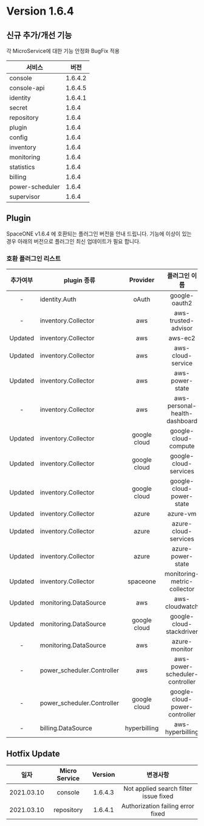 # Version 1.6.4


## 신규 추가/개선 기능

각 MicroService에 대한 기능 안정화 BugFix 적용

|서비스|버전   |
|---   |---    |
| console     		| 1.6.4.2       |
| console-api     	| 1.6.4.5      |
| identity     		|  1.6.4.1     |
| secret     		|  1.6.4     |
| repository     	| 1.6.4      |
| plugin     		|  1.6.4     |
| config     		|  1.6.4     |
| inventory     	| 1.6.4      |
| monitoring     	| 1.6.4      |
| statistics     	| 1.6.4      |
| billing     		| 1.6.4      |
| power-scheduler     	| 1.6.4       |
| supervisor     	| 1.6.4      |

## Plugin 
SpaceONE v1.6.4 에 호환되는 플러그인 버전을 안내 드립니다. 
기능에 이상이 있는 경우 아래의 버전으로 플러그인 최신 업데이트가 필요 합니다.

### 호환 플러그인 리스트

|추가여부|plugin 종류|Provider|플러그인 이름|버전|
|:---:|---|:---:|:---:|:---:|
|-|identity.Auth|oAuth|google-oauth2|v1.1|
|-|inventory.Collector|aws|aws-trusted-advisor|v1.2|
|Updated|inventory.Collector|aws|aws-ec2|v1.10|
|Updated|inventory.Collector|aws|aws-cloud-service|v1.8.2|
|Updated|inventory.Collector|aws|aws-power-state|v1.5.1|
|-|inventory.Collector|aws|aws-personal-health-dashboard|v1.1|
|Updated|inventory.Collector|google cloud|google-cloud-compute|v1.2.5|
|Updated|inventory.Collector|google cloud|google-cloud-services|v1.1.9|
|Updated|inventory.Collector|google cloud|google-cloud-power-state|v1.1.2|
|Updated|inventory.Collector|azure|azure-vm|v1.2.1|
|Updated|inventory.Collector|azure|azure-cloud-services|v1.1.1|
|Updated|inventory.Collector|azure|azure-power-state|v1.0|
|Updated|inventory.Collector|spaceone|monitoring-metric-collector|v1.1|
|Updated|monitoring.DataSource|aws|aws-cloudwatch|v1.1|
|Updated|monitoring.DataSource|google cloud|google-cloud-stackdriver|v1.0.3|
|-|monitoring.DataSource|aws|azure-monitor|v1.0|
|-|power_scheduler.Controller|aws|aws-power-scheduler-controller|v1.4.1|
|-|power_scheduler.Controller|google cloud|google-cloud-power-controller|v1.1.2|
|-|billing.DataSource|hyperbilling|aws-hyperbilling|v1.0.2|


## Hotfix Update
|일자|Micro Service|Version|변경사항|
|---|:---:|:---:|:---:|
|2021.03.10|console|1.6.4.3|Not applied search filter issue fixed |
|2021.03.10|repository|1.6.4.1|Authorization failing error fixed|




